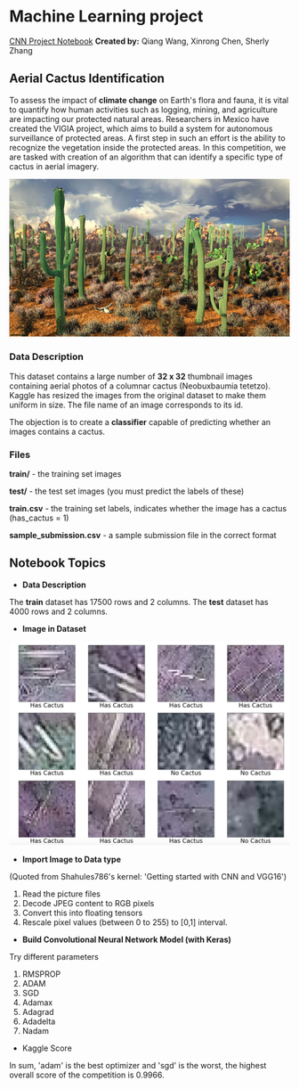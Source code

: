 # Machine Learning project
[CNN Project Notebook](https://github.com/QiangWANGWQ/Machine_Learning_Project/blob/master/cactus_ml.ipynb)
**Created by:** Qiang Wang, Xinrong Chen, Sherly Zhang

## Aerial Cactus Identification

To assess the impact of **climate change** on Earth's flora and fauna, it is vital to quantify how human activities such as logging, mining, and agriculture are impacting our protected natural areas. Researchers in Mexico have created the VIGIA project, which aims to build a system for autonomous surveillance of protected areas. A first step in such an effort is the ability to recognize the vegetation inside the protected areas. In this competition, we are tasked with creation of an algorithm that can identify a specific type of cactus in aerial imagery.

![MacDown Screenshot](https://github.com/QiangWANGWQ/Machine_Learning_Project/blob/master/pics/cactus.jpg)

### Data Description
This dataset contains a large number of **32 x 32** thumbnail images containing aerial photos of a columnar cactus (Neobuxbaumia tetetzo). Kaggle has resized the images from the original dataset to make them uniform in size. The file name of an image corresponds to its id.

The objection is to create a **classifier** capable of predicting whether an images contains a cactus.

### Files


**train/** - the training set images

**test/** - the test set images (you must predict the labels of these)

**train.csv** - the training set labels, indicates whether the image has a cactus (has_cactus = 1)

**sample_submission.csv** - a sample submission file in the correct format

## Notebook Topics
* **Data Description**

The **train** dataset has 17500 rows and 2 columns.
The **test** dataset has 4000 rows and 2 columns.

* **Image in Dataset**

![MacDown Screenshot](https://github.com/QiangWANGWQ/Machine_Learning_Project/blob/master/pics/Screen%20Shot%202019-06-28%20at%206.15.11%20PM.png)

* **Import Image to Data type**

(Quoted from Shahules786's kernel: 'Getting started with CNN and VGG16')

1. Read the picture files
2. Decode JPEG content to RGB pixels
3. Convert this into floating tensors
4. Rescale pixel values (between 0 to 255) to [0,1] interval.

* **Build Convolutional Neural Network Model (with Keras)**


Try different parameters

1. RMSPROP
2. ADAM
3. SGD
4. Adamax
5. Adagrad
6. Adadelta
7. Nadam

* Kaggle Score 

In sum, 'adam' is the best optimizer and 'sgd' is the worst, the highest overall score of the competition is 0.9966.
